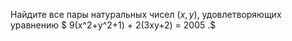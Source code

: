 Найдите все пары натуральных чисел $(x,y)$, удовлетворяющих уравнению $ 9(x^2+y^2+1) + 2(3xy+2) = 2005 .$